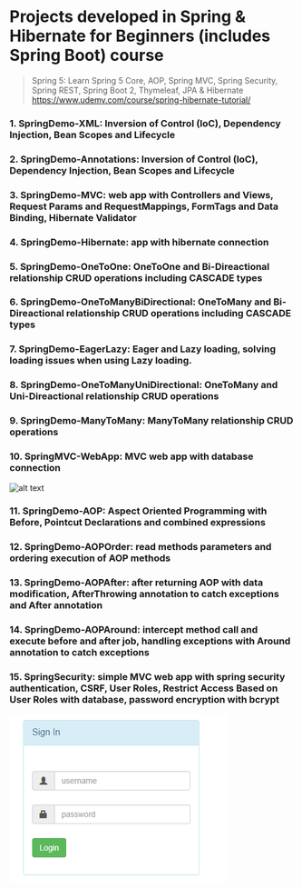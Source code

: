 # Projects developed in Spring & Hibernate for Beginners (includes Spring Boot) course
> Spring 5: Learn Spring 5 Core, AOP, Spring MVC, Spring Security, Spring REST, Spring Boot 2, Thymeleaf, JPA & Hibernate
> https://www.udemy.com/course/spring-hibernate-tutorial/

### 1. SpringDemo-XML: Inversion of Control (IoC), Dependency Injection, Bean Scopes and Lifecycle
### 2. SpringDemo-Annotations: Inversion of Control (IoC), Dependency Injection, Bean Scopes and Lifecycle
### 3. SpringDemo-MVC: web app with Controllers and Views, Request Params and RequestMappings, FormTags and Data Binding, Hibernate Validator
### 4. SpringDemo-Hibernate: app with hibernate connection
### 5. SpringDemo-OneToOne: OneToOne and Bi-Direactional relationship CRUD operations including CASCADE types
### 6. SpringDemo-OneToManyBiDirectional: OneToMany and Bi-Direactional relationship CRUD operations including CASCADE types
### 7. SpringDemo-EagerLazy: Eager and Lazy loading, solving loading issues when using Lazy loading.
### 8. SpringDemo-OneToManyUniDirectional: OneToMany and Uni-Direactional relationship CRUD operations
### 9. SpringDemo-ManyToMany: ManyToMany relationship CRUD operations
### 10. SpringMVC-WebApp: MVC web app with database connection
![alt text](https://github.com/jackanakin/java_spring-udemy/blob/main/10-SpringMVC-WebApp/result.png?raw=true)
### 11. SpringDemo-AOP: Aspect Oriented Programming with Before, Pointcut Declarations and combined expressions
### 12. SpringDemo-AOPOrder: read methods parameters and ordering execution of AOP methods
### 13. SpringDemo-AOPAfter: after returning AOP with data modification, AfterThrowing annotation to catch exceptions and After annotation
### 14. SpringDemo-AOPAround: intercept method call and execute before and after job, handling exceptions with Around annotation to catch exceptions
### 15. SpringSecurity: simple MVC web app with spring security authentication, CSRF, User Roles, Restrict Access Based on User Roles with database,  password encryption with bcrypt
![alt text](https://github.com/jackanakin/SpringAndHibernate-Udemy/blob/main/15-SpringSecurity/result2.png?raw=true)
